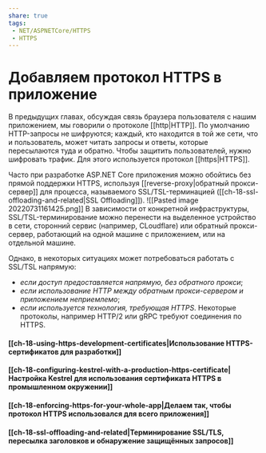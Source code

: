 ```yaml
---
share: true
tags:
 - NET/ASPNETCore/HTTPS
 - HTTPS
---
```

# Добавляем протокол HTTPS в приложение
В предыдущих главах, обсуждая связь браузера пользователя с нашим приложением, мы говорили о протоколе [[http|HTTP]]. По умолчанию HTTP-запросы не шифруются; каждый, кто находится в той же сети, что и пользователь, может читать запросы и ответы, которые пересылаются туда и обратно.
Чтобы защитить пользователей, нужно шифровать трафик. Для этого используется протокол [[https|HTTPS]].

Часто при разработке ASP.NET Core приложения можно обойтись без прямой поддержки HTTPS, используя [[reverse-proxy|обратный прокси-сервер]] для процесса, называемого SSL/TSL-терминацией ([[ch-18-ssl-offloading-and-related|SSL Offloading]]). 
![[Pasted image 20220731161425.png]]
В зависимости от конкретной инфраструктуры, SSL/TSL-терминирование можно перенести на выделенное устройство в сети, сторонний сервис (например, CLoudflare) или обратный прокси-сервер, работающий на одной машине с приложением, или на отдельной машине.

Однако, в некоторых ситуациях может потребоваться работать с SSL/TSL напрямую:
- *если доступ предоставляется напрямую, без обратного прокси*;
- *если использование HTTP между обратным прокси-сервером и приложением неприемлемо*;
- *если используется технология, требующая HTTPS*. Некоторые протоколы, например HTTP/2 или gRPC требуют соединения по HTTPS.

#### [[ch-18-using-https-development-certificates|Использование HTTPS-сертификатов для разработки]]
#### [[ch-18-configuring-kestrel-with-a-production-https-certificate|Настройка Kestrel для использования сертификата HTTPS в промышленном окружении]]
#### [[ch-18-enforcing-https-for-your-whole-app|Делаем так, чтобы протокол HTTPS использовался для всего приложения]]
#### [[ch-18-ssl-offloading-and-related|Терминирование SSL/TLS, пересылка заголовков и обнаружение защищённых запросов]]

